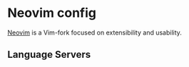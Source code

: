 # Neovim config

[Neovim](https://github.com/neovim/neovim) is a Vim-fork focused on extensibility and usability.


## Language Servers
